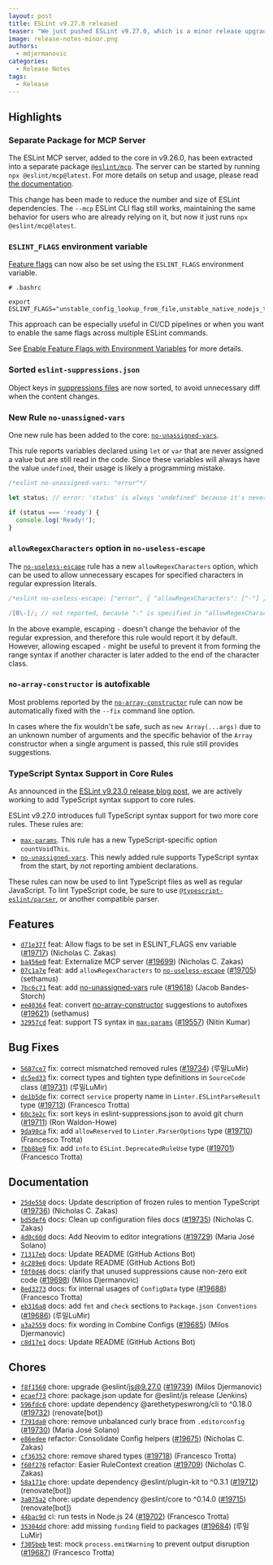 ```yaml
---
layout: post
title: ESLint v9.27.0 released
teaser: "We just pushed ESLint v9.27.0, which is a minor release upgrade of ESLint. This release adds some new features and fixes several bugs found in the previous release."
image: release-notes-minor.png
authors:
  - mdjermanovic
categories:
  - Release Notes
tags:
  - Release
---
```



## Highlights

### Separate Package for MCP Server

The ESLint MCP server, added to the core in v9.26.0, has been extracted into a separate package [`@eslint/mcp`](https://www.npmjs.com/package/@eslint/mcp). The server can be started by running `npx @eslint/mcp@latest`. For more details on setup and usage, please read [the documentation](/docs/latest/use/mcp).

This change has been made to reduce the number and size of ESLint dependencies. The `--mcp` ESLint CLI flag still works, maintaining the same behavior for users who are already relying on it, but now it just runs `npx @eslint/mcp@latest`.

### `ESLINT_FLAGS` environment variable

[Feature flags](/docs/latest/flags/) can now also be set using the `ESLINT_FLAGS` environment variable.

```shell
# .bashrc

export ESLINT_FLAGS="unstable_config_lookup_from_file,unstable_native_nodejs_ts_config"
```

This approach can be especially useful in CI/CD pipelines or when you want to enable the same flags across multiple ESLint commands.

See [Enable Feature Flags with Environment Variables](/docs/latest/flags/#enable-feature-flags-with-environment-variables) for more details.

### Sorted `eslint-suppressions.json`

Object keys in [suppressions files](/docs/latest/use/suppressions#suppressions-file) are now sorted, to avoid unnecessary diff when the content changes.

### New Rule `no-unassigned-vars`

One new rule has been added to the core: [`no-unassigned-vars`](/docs/latest/rules/no-unassigned-vars).

This rule reports variables declared using `let` or `var` that are never assigned a value but are still read in the code. Since these variables will always have the value `undefined`, their usage is likely a programming mistake.

```js
/*eslint no-unassigned-vars: "error"*/

let status; // error: 'status' is always 'undefined' because it's never assigned.

if (status === 'ready') {
  console.log('Ready!');
}
```

### `allowRegexCharacters` option in `no-useless-escape`

The [`no-useless-escape`](/docs/latest/rules/no-useless-escape) rule has a new `allowRegexCharacters` option, which can be used to allow unnecessary escapes for specified characters in regular expression literals.

```js
/*eslint no-useless-escape: ["error", { "allowRegexCharacters": ["-"] }]*/

/[0\-]/; // not reported, because "-" is specified in "allowRegexCharacters"
```

In the above example, escaping `-` doesn't change the behavior of the regular expression, and therefore this rule would report it by default. However, allowing escaped `-` might be useful to prevent it from forming the range syntax if another character is later added to the end of the character class.

### `no-array-constructor` is autofixable

Most problems reported by the [`no-array-constructor`](/docs/latest/rules/no-array-constructor) rule can now be automatically fixed with the `--fix` command line option.

In cases where the fix wouldn't be safe, such as `new Array(...args)` due to an unknown number of arguments and the specific behavior of the `Array` constructor when a single argument is passed, this rule still provides suggestions.

### TypeScript Syntax Support in Core Rules

As announced in the [ESLint v9.23.0 release blog post](/blog/2025/03/eslint-v9.23.0-released/), we are actively working to add TypeScript syntax support to core rules.

ESLint v9.27.0 introduces full TypeScript syntax support for two more core rules. These rules are:

* [`max-params`](/docs/latest/rules/max-params). This rule has a new TypeScript-specific option `countVoidThis`.
* [`no-unassigned-vars`](/docs/latest/rules/no-unassigned-vars). This newly added rule supports TypeScript syntax from the start, by not reporting ambient declarations.

These rules can now be used to lint TypeScript files as well as regular JavaScript.
To lint TypeScript code, be sure to use [`@typescript-eslint/parser`](https://typescript-eslint.io/packages/parser/), or another compatible parser.





## Features


* [`d71e37f`](https://github.com/eslint/eslint/commit/d71e37f450f4ae115ec394615e21523685f0d370) feat: Allow flags to be set in ESLINT_FLAGS env variable ([#19717](https://github.com/eslint/eslint/issues/19717)) (Nicholas C. Zakas)
* [`ba456e0`](https://github.com/eslint/eslint/commit/ba456e000e104fd7f2dbd27eebbd4f35e6c18934) feat: Externalize MCP server ([#19699](https://github.com/eslint/eslint/issues/19699)) (Nicholas C. Zakas)
* [`07c1a7e`](https://github.com/eslint/eslint/commit/07c1a7e839ec61bd706c651428606ea5955b2bb0) feat: add `allowRegexCharacters` to [`no-useless-escape`](/docs/rules/no-useless-escape) ([#19705](https://github.com/eslint/eslint/issues/19705)) (sethamus)
* [`7bc6c71`](https://github.com/eslint/eslint/commit/7bc6c71ca350fa37531291e1d704be6ed408c5dc) feat: add [no-unassigned-vars](/docs/rules/no-unassigned-vars) rule ([#19618](https://github.com/eslint/eslint/issues/19618)) (Jacob Bandes-Storch)
* [`ee40364`](https://github.com/eslint/eslint/commit/ee4036429758cdaf7f77c52f1c2b74b5a2bb7b66) feat: convert [no-array-constructor](/docs/rules/no-array-constructor) suggestions to autofixes ([#19621](https://github.com/eslint/eslint/issues/19621)) (sethamus)
* [`32957cd`](https://github.com/eslint/eslint/commit/32957cde72196c7e41741db311786d881c1613a1) feat: support TS syntax in [`max-params`](/docs/rules/max-params) ([#19557](https://github.com/eslint/eslint/issues/19557)) (Nitin Kumar)






## Bug Fixes


* [`5687ce7`](https://github.com/eslint/eslint/commit/5687ce7055d30e2d5ef800b3d5c3096c3fc42c0e) fix: correct mismatched removed rules ([#19734](https://github.com/eslint/eslint/issues/19734)) (루밀LuMir)
* [`dc5ed33`](https://github.com/eslint/eslint/commit/dc5ed337fd18cb59801e4afaf394f6b84057b601) fix: correct types and tighten type definitions in `SourceCode` class ([#19731](https://github.com/eslint/eslint/issues/19731)) (루밀LuMir)
* [`de1b5de`](https://github.com/eslint/eslint/commit/de1b5deba069f770140f3a7dba2702c1016dcc2a) fix: correct `service` property name in `Linter.ESLintParseResult` type ([#19713](https://github.com/eslint/eslint/issues/19713)) (Francesco Trotta)
* [`60c3e2c`](https://github.com/eslint/eslint/commit/60c3e2cf9256f3676b7934e26ff178aaf19c9e97) fix: sort keys in eslint-suppressions.json to avoid git churn ([#19711](https://github.com/eslint/eslint/issues/19711)) (Ron Waldon-Howe)
* [`9da90ca`](https://github.com/eslint/eslint/commit/9da90ca3c163adb23a9cc52421f59dedfce34fc9) fix: add `allowReserved` to `Linter.ParserOptions` type ([#19710](https://github.com/eslint/eslint/issues/19710)) (Francesco Trotta)
* [`fbb8be9`](https://github.com/eslint/eslint/commit/fbb8be9256dc7613fa0b87e87974714284b78a94) fix: add `info` to `ESLint.DeprecatedRuleUse` type ([#19701](https://github.com/eslint/eslint/issues/19701)) (Francesco Trotta)




## Documentation


* [`25de550`](https://github.com/eslint/eslint/commit/25de55055d420d7c8b794ae5fdaeb67947c613d9) docs: Update description of frozen rules to mention TypeScript ([#19736](https://github.com/eslint/eslint/issues/19736)) (Nicholas C. Zakas)
* [`bd5def6`](https://github.com/eslint/eslint/commit/bd5def66d1a3f9bad7da3547b5dff6003e67d9d3) docs: Clean up configuration files docs ([#19735](https://github.com/eslint/eslint/issues/19735)) (Nicholas C. Zakas)
* [`4d0c60d`](https://github.com/eslint/eslint/commit/4d0c60d0738cb32c12e4ea132caa6fab6d5ed0a7) docs: Add Neovim to editor integrations ([#19729](https://github.com/eslint/eslint/issues/19729)) (Maria José Solano)
* [`71317eb`](https://github.com/eslint/eslint/commit/71317ebeaf1c542114e4fcda99ee26115d8e4a27) docs: Update README (GitHub Actions Bot)
* [`4c289e6`](https://github.com/eslint/eslint/commit/4c289e685e6cf87331f4b1e6afe34a4feb8e6cc8) docs: Update README (GitHub Actions Bot)
* [`f0f0d46`](https://github.com/eslint/eslint/commit/f0f0d46ab2f87e439642abd84b6948b447b66349) docs: clarify that unused suppressions cause non-zero exit code ([#19698](https://github.com/eslint/eslint/issues/19698)) (Milos Djermanovic)
* [`8ed3273`](https://github.com/eslint/eslint/commit/8ed32734cc22988173f99fd0703d50f94c60feb8) docs: fix internal usages of `ConfigData` type ([#19688](https://github.com/eslint/eslint/issues/19688)) (Francesco Trotta)
* [`eb316a8`](https://github.com/eslint/eslint/commit/eb316a83a49347ab47ae965ff95f81dd620d074c) docs: add `fmt` and `check` sections to `Package.json Conventions` ([#19686](https://github.com/eslint/eslint/issues/19686)) (루밀LuMir)
* [`a3a2559`](https://github.com/eslint/eslint/commit/a3a255924866b94ef8d604e91636547600edec56) docs: fix wording in Combine Configs ([#19685](https://github.com/eslint/eslint/issues/19685)) (Milos Djermanovic)
* [`c8d17e1`](https://github.com/eslint/eslint/commit/c8d17e11dc63909e693eaed5b5ccc50e698ac3b3) docs: Update README (GitHub Actions Bot)








## Chores


* [`f8f1560`](https://github.com/eslint/eslint/commit/f8f1560de633aaf24a7099f89cbbfed12a762a32) chore: upgrade @eslint/js@9.27.0 ([#19739](https://github.com/eslint/eslint/issues/19739)) (Milos Djermanovic)
* [`ecaef73`](https://github.com/eslint/eslint/commit/ecaef7351f9f3220aa57409bf98db3e55b07a02a) chore: package.json update for @eslint/js release (Jenkins)
* [`596fdc6`](https://github.com/eslint/eslint/commit/596fdc62047dff863e990c3246b32da97ae9a14e) chore: update dependency @arethetypeswrong/cli to ^0.18.0 ([#19732](https://github.com/eslint/eslint/issues/19732)) (renovate[bot])
* [`f791da0`](https://github.com/eslint/eslint/commit/f791da040189ada1b1ec15856557b939ffcd978b) chore: remove unbalanced curly brace from `.editorconfig` ([#19730](https://github.com/eslint/eslint/issues/19730)) (Maria José Solano)
* [`e86edee`](https://github.com/eslint/eslint/commit/e86edee0918107e4e41e908fe59c937b83f00d4e) refactor: Consolidate Config helpers ([#19675](https://github.com/eslint/eslint/issues/19675)) (Nicholas C. Zakas)
* [`cf36352`](https://github.com/eslint/eslint/commit/cf3635299e09570b7472286f25dacd8ab24e0517) chore: remove shared types ([#19718](https://github.com/eslint/eslint/issues/19718)) (Francesco Trotta)
* [`f60f276`](https://github.com/eslint/eslint/commit/f60f2764971a33e252be13e560dccf21f554dbf1) refactor: Easier RuleContext creation ([#19709](https://github.com/eslint/eslint/issues/19709)) (Nicholas C. Zakas)
* [`58a171e`](https://github.com/eslint/eslint/commit/58a171e8f0dcc1e599ac22bf8c386abacdbee424) chore: update dependency @eslint/plugin-kit to ^0.3.1 ([#19712](https://github.com/eslint/eslint/issues/19712)) (renovate[bot])
* [`3a075a2`](https://github.com/eslint/eslint/commit/3a075a29cfb43ef08711c2e433fb6f218855886d) chore: update dependency @eslint/core to ^0.14.0 ([#19715](https://github.com/eslint/eslint/issues/19715)) (renovate[bot])
* [`44bac9d`](https://github.com/eslint/eslint/commit/44bac9d15c4e0ca099d0b0d85e601f3b55d4e167) ci: run tests in Node.js 24 ([#19702](https://github.com/eslint/eslint/issues/19702)) (Francesco Trotta)
* [`35304dd`](https://github.com/eslint/eslint/commit/35304dd2b0d8a4b640b9a25ae27ebdcb5e124cde) chore: add missing `funding` field to packages ([#19684](https://github.com/eslint/eslint/issues/19684)) (루밀LuMir)
* [`f305beb`](https://github.com/eslint/eslint/commit/f305beb82c51215ad48c5c860f02be1b34bcce32) test: mock `process.emitWarning` to prevent output disruption ([#19687](https://github.com/eslint/eslint/issues/19687)) (Francesco Trotta)


